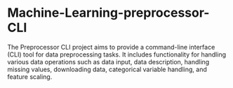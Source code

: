 # Machine-Learning-preprocessor-CLI
The Preprocessor CLI project aims to provide a command-line interface (CLI) tool for data preprocessing tasks. It includes functionality for handling various data operations such as data input, data description, handling missing values, downloading data, categorical variable handling, and feature scaling.
